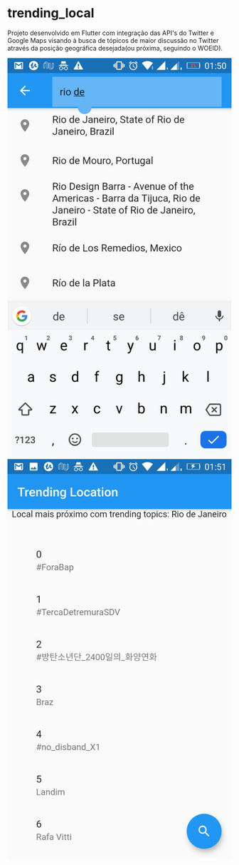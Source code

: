 # trending_local

Projeto desenvolvido em Flutter com integração das API's do Twitter e Google Maps visando à busca de tópicos de maior discussão no Twitter através da posição geográfica desejada(ou próxima, seguindo o WOEID).


![alt text](https://github.com/thiagomotax/Trending_Location/blob/master/image1.jpg)
![alt text](https://github.com/thiagomotax/Trending_Location/blob/master/image2.jpg)

